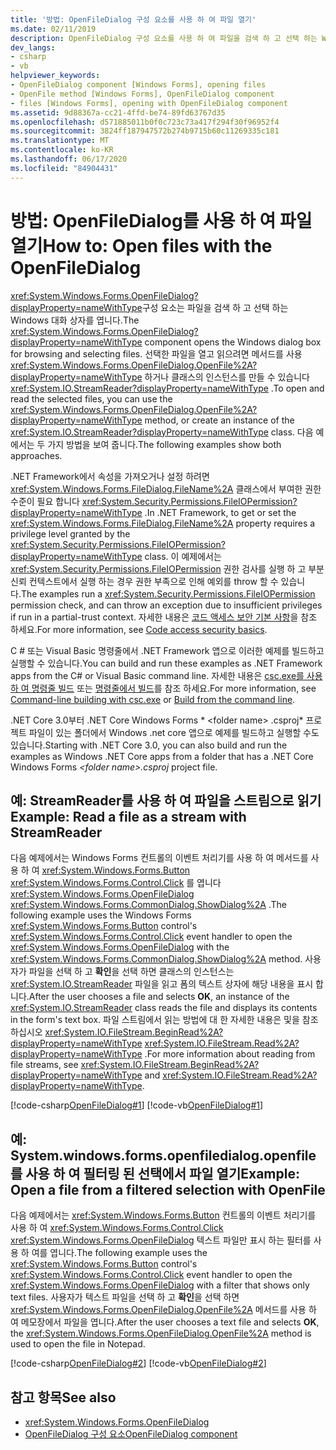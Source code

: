 ```yaml
---
title: '방법: OpenFileDialog 구성 요소를 사용 하 여 파일 열기'
ms.date: 02/11/2019
description: OpenFileDialog 구성 요소를 사용 하 여 파일을 검색 하 고 선택 하는 Windows 대화 상자를 여는 방법에 대해 알아봅니다.
dev_langs:
- csharp
- vb
helpviewer_keywords:
- OpenFileDialog component [Windows Forms], opening files
- OpenFile method [Windows Forms], OpenFileDialog component
- files [Windows Forms], opening with OpenFileDialog component
ms.assetid: 9d88367a-cc21-4ffd-be74-89fd63767d35
ms.openlocfilehash: d571885011b0f0c723c73a417f294f30f96952f4
ms.sourcegitcommit: 3824ff187947572b274b9715b60c11269335c181
ms.translationtype: MT
ms.contentlocale: ko-KR
ms.lasthandoff: 06/17/2020
ms.locfileid: "84904431"
---
```

# <a name="how-to-open-files-with-the-openfiledialog"></a><span data-ttu-id="9bc63-103">방법: OpenFileDialog를 사용 하 여 파일 열기</span><span class="sxs-lookup"><span data-stu-id="9bc63-103">How to: Open files with the OpenFileDialog</span></span>

<span data-ttu-id="9bc63-104"><xref:System.Windows.Forms.OpenFileDialog?displayProperty=nameWithType>구성 요소는 파일을 검색 하 고 선택 하는 Windows 대화 상자를 엽니다.</span><span class="sxs-lookup"><span data-stu-id="9bc63-104">The <xref:System.Windows.Forms.OpenFileDialog?displayProperty=nameWithType> component opens the Windows dialog box for browsing and selecting files.</span></span> <span data-ttu-id="9bc63-105">선택한 파일을 열고 읽으려면 메서드를 사용 <xref:System.Windows.Forms.OpenFileDialog.OpenFile%2A?displayProperty=nameWithType> 하거나 클래스의 인스턴스를 만들 수 있습니다 <xref:System.IO.StreamReader?displayProperty=nameWithType> .</span><span class="sxs-lookup"><span data-stu-id="9bc63-105">To open and read the selected files, you can use the <xref:System.Windows.Forms.OpenFileDialog.OpenFile%2A?displayProperty=nameWithType> method, or create an instance of the <xref:System.IO.StreamReader?displayProperty=nameWithType> class.</span></span> <span data-ttu-id="9bc63-106">다음 예에서는 두 가지 방법을 보여 줍니다.</span><span class="sxs-lookup"><span data-stu-id="9bc63-106">The following examples show both approaches.</span></span>

<span data-ttu-id="9bc63-107">.NET Framework에서 속성을 가져오거나 설정 하려면 <xref:System.Windows.Forms.FileDialog.FileName%2A> 클래스에서 부여한 권한 수준이 필요 합니다 <xref:System.Security.Permissions.FileIOPermission?displayProperty=nameWithType> .</span><span class="sxs-lookup"><span data-stu-id="9bc63-107">In .NET Framework, to get or set the <xref:System.Windows.Forms.FileDialog.FileName%2A> property requires a privilege level granted by the <xref:System.Security.Permissions.FileIOPermission?displayProperty=nameWithType> class.</span></span> <span data-ttu-id="9bc63-108">이 예제에서는 <xref:System.Security.Permissions.FileIOPermission> 권한 검사를 실행 하 고 부분 신뢰 컨텍스트에서 실행 하는 경우 권한 부족으로 인해 예외를 throw 할 수 있습니다.</span><span class="sxs-lookup"><span data-stu-id="9bc63-108">The examples run a <xref:System.Security.Permissions.FileIOPermission> permission check, and can throw an exception due to insufficient privileges if run in a partial-trust context.</span></span> <span data-ttu-id="9bc63-109">자세한 내용은 [코드 액세스 보안 기본 사항](../../misc/code-access-security-basics.md)을 참조 하세요.</span><span class="sxs-lookup"><span data-stu-id="9bc63-109">For more information, see [Code access security basics](../../misc/code-access-security-basics.md).</span></span>

<span data-ttu-id="9bc63-110">C # 또는 Visual Basic 명령줄에서 .NET Framework 앱으로 이러한 예제를 빌드하고 실행할 수 있습니다.</span><span class="sxs-lookup"><span data-stu-id="9bc63-110">You can build and run these examples as .NET Framework apps from the C# or Visual Basic command line.</span></span> <span data-ttu-id="9bc63-111">자세한 내용은 [csc.exe를 사용 하 여 명령줄 빌드](../../../csharp/language-reference/compiler-options/command-line-building-with-csc-exe.md) 또는 [명령줄에서 빌드](../../../visual-basic/reference/command-line-compiler/building-from-the-command-line.md)를 참조 하세요.</span><span class="sxs-lookup"><span data-stu-id="9bc63-111">For more information, see [Command-line building with csc.exe](../../../csharp/language-reference/compiler-options/command-line-building-with-csc-exe.md) or [Build from the command line](../../../visual-basic/reference/command-line-compiler/building-from-the-command-line.md).</span></span>

<span data-ttu-id="9bc63-112">.NET Core 3.0부터 .NET Core Windows Forms \* \<folder name> .csproj\* 프로젝트 파일이 있는 폴더에서 Windows .net core 앱으로 예제를 빌드하고 실행할 수도 있습니다.</span><span class="sxs-lookup"><span data-stu-id="9bc63-112">Starting with .NET Core 3.0, you can also build and run the examples as Windows .NET Core apps from a folder that has a .NET Core Windows Forms *\<folder name>.csproj* project file.</span></span>

## <a name="example-read-a-file-as-a-stream-with-streamreader"></a><span data-ttu-id="9bc63-113">예: StreamReader를 사용 하 여 파일을 스트림으로 읽기</span><span class="sxs-lookup"><span data-stu-id="9bc63-113">Example: Read a file as a stream with StreamReader</span></span>  
  
<span data-ttu-id="9bc63-114">다음 예제에서는 Windows Forms 컨트롤의 이벤트 처리기를 사용 하 여 메서드를 사용 하 여 <xref:System.Windows.Forms.Button> <xref:System.Windows.Forms.Control.Click> 를 엽니다 <xref:System.Windows.Forms.OpenFileDialog> <xref:System.Windows.Forms.CommonDialog.ShowDialog%2A> .</span><span class="sxs-lookup"><span data-stu-id="9bc63-114">The following example uses the Windows Forms <xref:System.Windows.Forms.Button> control's <xref:System.Windows.Forms.Control.Click> event handler to open the <xref:System.Windows.Forms.OpenFileDialog> with the <xref:System.Windows.Forms.CommonDialog.ShowDialog%2A> method.</span></span> <span data-ttu-id="9bc63-115">사용자가 파일을 선택 하 고 **확인**을 선택 하면 클래스의 인스턴스는 <xref:System.IO.StreamReader> 파일을 읽고 폼의 텍스트 상자에 해당 내용을 표시 합니다.</span><span class="sxs-lookup"><span data-stu-id="9bc63-115">After the user chooses a file and selects **OK**, an instance of the <xref:System.IO.StreamReader> class reads the file and displays its contents in the form's text box.</span></span> <span data-ttu-id="9bc63-116">파일 스트림에서 읽는 방법에 대 한 자세한 내용은 및을 참조 하십시오 <xref:System.IO.FileStream.BeginRead%2A?displayProperty=nameWithType> <xref:System.IO.FileStream.Read%2A?displayProperty=nameWithType> .</span><span class="sxs-lookup"><span data-stu-id="9bc63-116">For more information about reading from file streams, see <xref:System.IO.FileStream.BeginRead%2A?displayProperty=nameWithType> and <xref:System.IO.FileStream.Read%2A?displayProperty=nameWithType>.</span></span>  

 [!code-csharp[OpenFileDialog#1](~/samples/snippets/winforms/open-files/example1/cs/Form1.cs)]
 [!code-vb[OpenFileDialog#1](~/samples/snippets/winforms/open-files/example1/vb/Form1.vb)]  

## <a name="example-open-a-file-from-a-filtered-selection-with-openfile"></a><span data-ttu-id="9bc63-117">예: System.windows.forms.openfiledialog.openfile를 사용 하 여 필터링 된 선택에서 파일 열기</span><span class="sxs-lookup"><span data-stu-id="9bc63-117">Example: Open a file from a filtered selection with OpenFile</span></span>

<span data-ttu-id="9bc63-118">다음 예제에서는 <xref:System.Windows.Forms.Button> 컨트롤의 이벤트 처리기를 사용 하 여 <xref:System.Windows.Forms.Control.Click> <xref:System.Windows.Forms.OpenFileDialog> 텍스트 파일만 표시 하는 필터를 사용 하 여를 엽니다.</span><span class="sxs-lookup"><span data-stu-id="9bc63-118">The following example uses the <xref:System.Windows.Forms.Button> control's <xref:System.Windows.Forms.Control.Click> event handler to open the <xref:System.Windows.Forms.OpenFileDialog> with a filter that shows only text files.</span></span> <span data-ttu-id="9bc63-119">사용자가 텍스트 파일을 선택 하 고 **확인**을 선택 하면 <xref:System.Windows.Forms.OpenFileDialog.OpenFile%2A> 메서드를 사용 하 여 메모장에서 파일을 엽니다.</span><span class="sxs-lookup"><span data-stu-id="9bc63-119">After the user chooses a text file and selects **OK**, the <xref:System.Windows.Forms.OpenFileDialog.OpenFile%2A> method is used to open the file in Notepad.</span></span>

 [!code-csharp[OpenFileDialog#2](~/samples/snippets/winforms/open-files/example2/cs/Form1.cs)]
 [!code-vb[OpenFileDialog#2](~/samples/snippets/winforms/open-files/example2/vb/Form1.vb)]  

## <a name="see-also"></a><span data-ttu-id="9bc63-120">참고 항목</span><span class="sxs-lookup"><span data-stu-id="9bc63-120">See also</span></span>

- <xref:System.Windows.Forms.OpenFileDialog>
- [<span data-ttu-id="9bc63-121">OpenFileDialog 구성 요소</span><span class="sxs-lookup"><span data-stu-id="9bc63-121">OpenFileDialog component</span></span>](openfiledialog-component-windows-forms.md)
